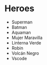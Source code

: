 # Heroes

* Superman
* Batman
* Aquaman
* Mujer Maravilla
* Linterna Verde
* Robin
* Volcán Negro
* Vscode
